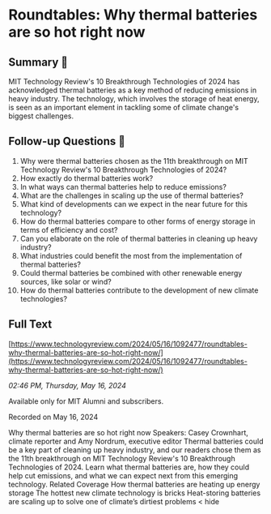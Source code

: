 # Roundtables: Why thermal batteries are so hot right now

## Summary 🤖

MIT Technology Review's 10 Breakthrough Technologies of 2024 has acknowledged thermal batteries as a key method of reducing emissions in heavy industry. The technology, which involves the storage of heat energy, is seen as an important element in tackling some of climate change's biggest challenges.

## Follow-up Questions 🤖

1. Why were thermal batteries chosen as the 11th breakthrough on MIT Technology Review's 10 Breakthrough Technologies of 2024?
2. How exactly do thermal batteries work?
3. In what ways can thermal batteries help to reduce emissions?
4. What are the challenges in scaling up the use of thermal batteries?
5. What kind of developments can we expect in the near future for this technology?
6. How do thermal batteries compare to other forms of energy storage in terms of efficiency and cost?
7. Can you elaborate on the role of thermal batteries in cleaning up heavy industry?
8. What industries could benefit the most from the implementation of thermal batteries?
9. Could thermal batteries be combined with other renewable energy sources, like solar or wind?
10. How do thermal batteries contribute to the development of new climate technologies?

## Full Text

[https://www.technologyreview.com/2024/05/16/1092477/roundtables-why-thermal-batteries-are-so-hot-right-now/](https://www.technologyreview.com/2024/05/16/1092477/roundtables-why-thermal-batteries-are-so-hot-right-now/)

*02:46 PM, Thursday, May 16, 2024*

Available only for MIT Alumni and subscribers.

Recorded on May 16, 2024

Why thermal batteries are so hot right now Speakers: Casey Crownhart, climate reporter and Amy Nordrum, executive editor Thermal batteries could be a key part of cleaning up heavy industry, and our readers chose them as the 11th breakthrough on MIT Technology Review's 10 Breakthrough Technologies of 2024. Learn what thermal batteries are, how they could help cut emissions, and what we can expect next from this emerging technology. Related Coverage  How thermal batteries are heating up energy storage The hottest new climate technology is bricks Heat-storing batteries are scaling up to solve one of climate’s dirtiest problems < hide

